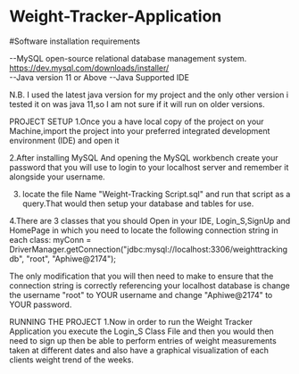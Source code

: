 # Weight-Tracker-Application

#Software installation requirements

--MySQL open-source relational database management system. https://dev.mysql.com/downloads/installer/  
--Java version 11 or Above
--Java Supported IDE

N.B. I used the latest java version for my project and the only other version i tested it on was java 11,so I am not sure if it will run on older
versions.

PROJECT SETUP
1.Once you a have local copy of the project on your Machine,import the project into your preferred integrated development environment (IDE) and open it 

2.After installing MySQL And opening the MySQL workbench create your password that you will use to login to your localhost server and remember it alongside your username.

3. locate the file Name "Weight-Tracking Script.sql" and run that script  as a query.That would then setup your database and  tables for use.

4.There are 3 classes that you should Open in your IDE, Login_S,SignUp and HomePage in which you need to locate the following connection string in each class:
myConn = DriverManager.getConnection("jdbc:mysql://localhost:3306/weighttrackingdb", "root", "Aphiwe@2174");

The only modification that you will then need to make to ensure that the connection string is correctly referencing your localhost database
is change the username "root" to YOUR username and change "Aphiwe@2174" to YOUR password.

RUNNING THE PROJECT
1.Now in order to run the Weight Tracker Application you execute the Login_S Class File and then you would then need to sign up then 
be able to perform entries of weight measurements taken at different dates and also have a graphical visualization of each clients weight
trend of the weeks.


